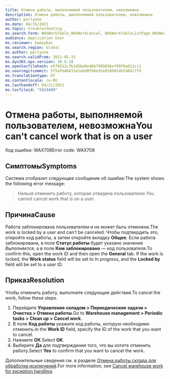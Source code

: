 ```yaml
---
title: Отмена работы, выполняемой пользователем, невозможна
description: Отмена работы, выполняемой пользователем, невозможна
author: perlynne
ms.date: 04/15/2021
ms.topic: troubleshooting
ms.search.form: WHSWorkTable_WHSWorkCancel, WHSWorkTableListPage_WHSWorkCancel
audience: Application User
ms.reviewer: kamaybac
ms.search.region: Global
ms.author: perlynne
ms.search.validFrom: 2021-05-15
ms.dyn365.ops.version: 10.0.18
ms.openlocfilehash: e5f6912cfb1d5be8e46b7989856af99f8a611c11
ms.sourcegitcommit: 5f5afb46431e1abd8fb6e92e0189914b598dc7fd
ms.translationtype: HT
ms.contentlocale: ru-RU
ms.lasthandoff: 04/21/2021
ms.locfileid: "5924409"
---
```

# <a name="you-cant-cancel-work-that-is-on-a-user"></a><span data-ttu-id="6b081-103">Отмена работы, выполняемой пользователем, невозможна</span><span class="sxs-lookup"><span data-stu-id="6b081-103">You can't cancel work that is on a user</span></span>

<span data-ttu-id="6b081-104">Код ошибки: WAX708</span><span class="sxs-lookup"><span data-stu-id="6b081-104">Error code: WAX708</span></span>

## <a name="symptoms"></a><span data-ttu-id="6b081-105">Симптомы</span><span class="sxs-lookup"><span data-stu-id="6b081-105">Symptoms</span></span>

<span data-ttu-id="6b081-106">Система отобразит следующее сообщение об ошибке:</span><span class="sxs-lookup"><span data-stu-id="6b081-106">The system shows the following error message:</span></span>

> <span data-ttu-id="6b081-107">Нельзя отменить работу, которая отведена пользователю.</span><span class="sxs-lookup"><span data-stu-id="6b081-107">You cannot cancel work that is on a user.</span></span>

## <a name="cause"></a><span data-ttu-id="6b081-108">Причина</span><span class="sxs-lookup"><span data-stu-id="6b081-108">Cause</span></span>

<span data-ttu-id="6b081-109">Работа заблокирована пользователем и не может быть отменена.</span><span class="sxs-lookup"><span data-stu-id="6b081-109">The work is locked by a user and can't be canceled.</span></span> <span data-ttu-id="6b081-110">Чтобы подтвердить это, откройте код работы, а затем откройте вкладку **Общее**. Если работа заблокирована, в поле **Статус работы** будет указано значение *Выполняется*, а в поле **Кем заблокировано** — код пользователя.</span><span class="sxs-lookup"><span data-stu-id="6b081-110">To confirm this, open the work ID and then open the **General** tab. If the work is locked, the **Work status** field will be set to *In progress*, and the **Locked by** field will be set to a user ID.</span></span>

## <a name="resolution"></a><span data-ttu-id="6b081-111">Приказ</span><span class="sxs-lookup"><span data-stu-id="6b081-111">Resolution</span></span>

<span data-ttu-id="6b081-112">Чтобы отменить работу, выполните следующие действия.</span><span class="sxs-lookup"><span data-stu-id="6b081-112">To cancel the work, follow these steps.</span></span>

1. <span data-ttu-id="6b081-113">Перейдите **Управление складом \> Периодические задачи \> Очистка \> Отмена работы**.</span><span class="sxs-lookup"><span data-stu-id="6b081-113">Go to **Warehouse management \> Periodic tasks \> Clean up \> Cancel work**.</span></span>
1. <span data-ttu-id="6b081-114">В поле **Код работы** укажите код работы, которую необходимо отменить.</span><span class="sxs-lookup"><span data-stu-id="6b081-114">In the **Work ID** field, specify the ID of the work that you want to cancel.</span></span>
1. <span data-ttu-id="6b081-115">Нажмите **ОК**.</span><span class="sxs-lookup"><span data-stu-id="6b081-115">Select **OK**.</span></span>
1. <span data-ttu-id="6b081-116">Выберите **Да** для подтверждения того, что вы хотите отменить работу.</span><span class="sxs-lookup"><span data-stu-id="6b081-116">Select **Yes** to confirm that you want to cancel the work.</span></span>

<span data-ttu-id="6b081-117">Дополнительные сведения см. в разделе [Отмена работы склада для обработки исключений](../../warehousing/cancel-warehouse-work.md).</span><span class="sxs-lookup"><span data-stu-id="6b081-117">For more information, see [Cancel warehouse work for exception handling](../../warehousing/cancel-warehouse-work.md).</span></span>

